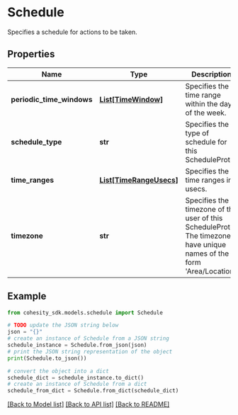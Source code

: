 # Schedule

Specifies a schedule for actions to be taken.

## Properties

Name | Type | Description | Notes
------------ | ------------- | ------------- | -------------
**periodic_time_windows** | [**List[TimeWindow]**](TimeWindow.md) |  Specifies the time range within the days of the week. | [optional] 
**schedule_type** | **str** | Specifies the type of schedule for this ScheduleProto. | [optional] 
**time_ranges** | [**List[TimeRangeUsecs]**](TimeRangeUsecs.md) |  Specifies the time ranges in usecs. | [optional] 
**timezone** | **str** | Specifies the timezone of the user of this ScheduleProto. The timezones have unique names of the form &#39;Area/Location&#39;. | [optional] 

## Example

```python
from cohesity_sdk.models.schedule import Schedule

# TODO update the JSON string below
json = "{}"
# create an instance of Schedule from a JSON string
schedule_instance = Schedule.from_json(json)
# print the JSON string representation of the object
print(Schedule.to_json())

# convert the object into a dict
schedule_dict = schedule_instance.to_dict()
# create an instance of Schedule from a dict
schedule_from_dict = Schedule.from_dict(schedule_dict)
```
[[Back to Model list]](../README.md#documentation-for-models) [[Back to API list]](../README.md#documentation-for-api-endpoints) [[Back to README]](../README.md)


